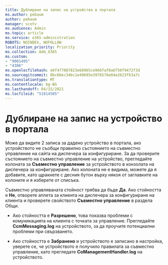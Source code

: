 ```yaml
---
title: Дублиране на запис на устройство в портала
ms.author: pebaum
author: pebaum
manager: scotv
ms.audience: Admin
ms.topic: article
ms.service: o365-administration
ROBOTS: NOINDEX, NOFOLLOW
localization_priority: Priority
ms.collection: Adm_O365
ms.custom:
- "9001495"
- "4386"
ms.openlocfilehash: e6f477807823e68965ce966faf0a6f50f9472f3d
ms.sourcegitcommit: 8bc60ec34bc1e40685e3976576e04a2623f63a7c
ms.translationtype: MT
ms.contentlocale: bg-BG
ms.lasthandoff: 04/15/2021
ms.locfileid: "51814505"
---
```

# <a name="duplicate-device-record-in-the-portal"></a>Дублиране на запис на устройство в портала

Може да видите 2 записа за дадено устройство в портала, ако устройството не съобщи правилно състоянието на съвместно управление на сайта на диспечера за конфигуриране. За да проверите състоянието на съвместно управление на устройство, прегледайте колоната за **Съвместно управление** за устройството в конзолата на диспечера за конфигуриране. Ако колоната не е видима, можете да я добавите, като щракнете с десния бутон върху някоя от заглавките на колоните и я изберете от списъка.

Съвместно управляваната стойност трябва да бъде **Да**. Ако стойността е **Не**, отворете аплета за клиента на диспечера за конфигуриране на клиента и проверете свойството **Съвместно управление** в раздела Общи.

- Ако стойността е **Разрешено**, това показва проблеми с комуникацията на клиента с точката за управление. Прегледайте **CcmMessaging.log** на устройството, за да проучите потенциални проблеми при свързването.

- Ако стойността е **Забранено** и устройството е записано в настройка, уверете се, че устройството е получило правилата за съвместно управление, като прегледате **CoManagementHandler.log** на устройството.
